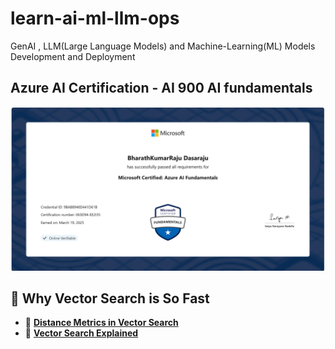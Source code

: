 # learn-ai-ml-llm-ops
GenAI , LLM(Large Language Models) and Machine-Learning(ML) Models Development and Deployment


## Azure AI Certification - AI 900 AI fundamentals

![Bharaths Azure-AI900](12.Azure-AI-Cert/Azure_AI_Fundamentals.png)


## 🚀 Why Vector Search is So Fast

- 🔗 [**Distance Metrics in Vector Search**](https://weaviate.io/blog/distance-metrics-in-vector-search)
- 🔗 [**Vector Search Explained**](https://weaviate.io/blog/vector-search-explained)